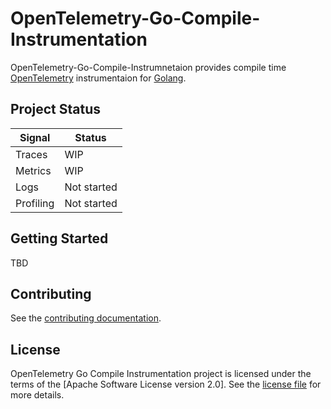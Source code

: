 # OpenTelemetry-Go-Compile-Instrumentation



OpenTelemetry-Go-Compile-Instrumnetaion provides compile time  [OpenTelemetry](https://opentelemetry.io/) instrumentaion for [Golang](https://golang.org/).

## Project Status

| Signal  | Status             |
|---------|--------------------|
| Traces  | WIP             |
| Metrics | WIP             |
| Logs    | Not started       |
| Profiling    | Not started  |


## Getting Started

TBD


## Contributing

See the [contributing documentation](CONTRIBUTING.md).

## License

OpenTelemetry Go Compile Instrumentation project is licensed under the terms of the [Apache Software License version 2.0].
See the [license file](./LICENSE) for more details.
